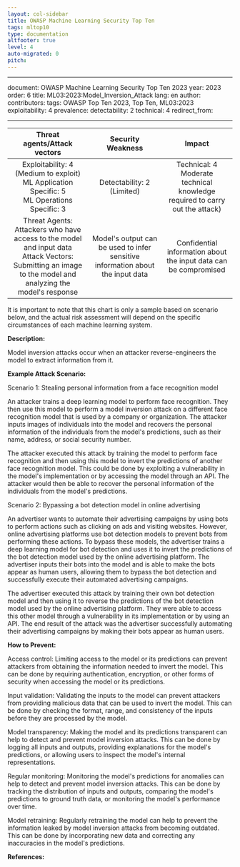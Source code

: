 ```yaml
---
layout: col-sidebar
title: OWASP Machine Learning Security Top Ten
tags: mltop10
type: documentation
altfooter: true
level: 4
auto-migrated: 0
pitch:
---
```

---

document: OWASP Machine Learning Security Top Ten 2023
year: 2023
order: 6
title: ML03:2023:Model_Inversion_Attack
lang: en
author:
contributors:
tags: OWASP Top Ten 2023, Top Ten, ML03:2023
exploitability: 4
prevalence:
detectability: 2
technical: 4
redirect_from:

---

|                                                                 Threat agents/Attack vectors                                                                |                                Security Weakness                               |                                        Impact                                       |
|:-----------------------------------------------------------------------------------------------------------------------------------------------------------:|:------------------------------------------------------------------------------:|:-----------------------------------------------------------------------------------:|
|                              Exploitability: 4 (Medium to exploit)<br>ML Application Specific: 5 <br>ML Operations Specific: 3                              |                          Detectability: 2<br>(Limited)                         | Technical: 4<br>Moderate technical knowledge required to carry out the attack)<br>  |
| Threat Agents: Attackers who have access to the model and input data<br>Attack Vectors: Submitting an image to the model and analyzing the model's response | Model's output can be used to infer sensitive information about the input data | Confidential information about the input data can be compromised                    |


It is important to note that this chart is only a sample based on
scenario below, and the actual risk assessment will depend on the
specific circumstances of each machine learning system.

**Description:**

Model inversion attacks occur when an attacker reverse-engineers the
model to extract information from it.

**Example Attack Scenario:**

Scenario 1: Stealing personal information from a face recognition model

An attacker trains a deep learning model to perform face recognition.
They then use this model to perform a model inversion attack on a
different face recognition model that is used by a company or
organization. The attacker inputs images of individuals into the model
and recovers the personal information of the individuals from the
model\'s predictions, such as their name, address, or social security
number.

The attacker executed this attack by training the model to perform face
recognition and then using this model to invert the predictions of
another face recognition model. This could be done by exploiting a
vulnerability in the model\'s implementation or by accessing the model
through an API. The attacker would then be able to recover the personal
information of the individuals from the model\'s predictions.

Scenario 2: Bypassing a bot detection model in online advertising

An advertiser wants to automate their advertising campaigns by using
bots to perform actions such as clicking on ads and visiting websites.
However, online advertising platforms use bot detection models to
prevent bots from performing these actions. To bypass these models, the
advertiser trains a deep learning model for bot detection and uses it to
invert the predictions of the bot detection model used by the online
advertising platform. The advertiser inputs their bots into the model
and is able to make the bots appear as human users, allowing them to
bypass the bot detection and successfully execute their automated
advertising campaigns.

The advertiser executed this attack by training their own bot detection
model and then using it to reverse the predictions of the bot detection
model used by the online advertising platform. They were able to access
this other model through a vulnerability in its implementation or by
using an API. The end result of the attack was the advertiser
successfully automating their advertising campaigns by making their bots
appear as human users.

**How to Prevent:**

Access control: Limiting access to the model or its predictions can
prevent attackers from obtaining the information needed to invert the
model. This can be done by requiring authentication, encryption, or
other forms of security when accessing the model or its predictions.

Input validation: Validating the inputs to the model can prevent
attackers from providing malicious data that can be used to invert the
model. This can be done by checking the format, range, and consistency
of the inputs before they are processed by the model.

Model transparency: Making the model and its predictions transparent can
help to detect and prevent model inversion attacks. This can be done by
logging all inputs and outputs, providing explanations for the model's
predictions, or allowing users to inspect the model's internal
representations.

Regular monitoring: Monitoring the model's predictions for anomalies
can help to detect and prevent model inversion attacks. This can be done
by tracking the distribution of inputs and outputs, comparing the
model's predictions to ground truth data, or monitoring the model's
performance over time.

Model retraining: Regularly retraining the model can help to prevent the
information leaked by model inversion attacks from becoming outdated.
This can be done by incorporating new data and correcting any
inaccuracies in the model's predictions.

**References:**
